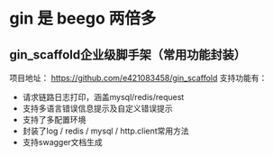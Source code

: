 # gin 是 beego 两倍多

## gin_scaffold企业级脚手架（常用功能封装）
项目地址： https://github.com/e421083458/gin_scaffold
支持功能有：
- 请求链路日志打印，涵盖mysql/redis/request
- 支持多语言错误信息提示及自定义错误提示
- 支持了多配置环境
- 封装了log / redis / mysql / http.client常用方法
- 支持swagger文档生成


